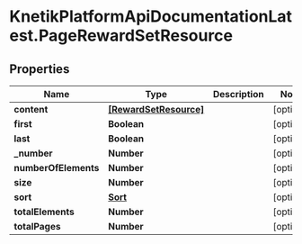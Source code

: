 # KnetikPlatformApiDocumentationLatest.PageRewardSetResource

## Properties
Name | Type | Description | Notes
------------ | ------------- | ------------- | -------------
**content** | [**[RewardSetResource]**](RewardSetResource.md) |  | [optional] 
**first** | **Boolean** |  | [optional] 
**last** | **Boolean** |  | [optional] 
**_number** | **Number** |  | [optional] 
**numberOfElements** | **Number** |  | [optional] 
**size** | **Number** |  | [optional] 
**sort** | [**Sort**](Sort.md) |  | [optional] 
**totalElements** | **Number** |  | [optional] 
**totalPages** | **Number** |  | [optional] 


